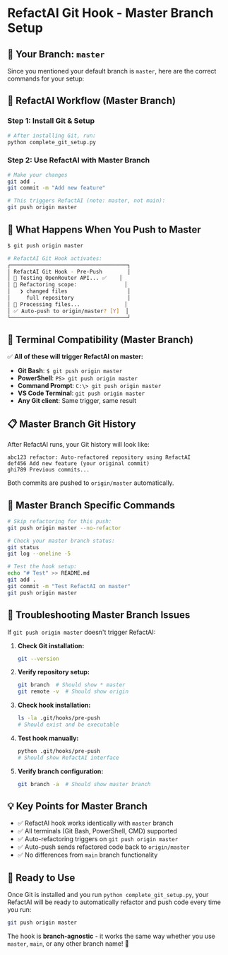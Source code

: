 # RefactAI Git Hook - Master Branch Setup

## 🎯 Your Branch: `master`

Since you mentioned your default branch is `master`, here are the correct commands for your setup:

## 🚀 RefactAI Workflow (Master Branch)

### Step 1: Install Git & Setup
```bash
# After installing Git, run:
python complete_git_setup.py
```

### Step 2: Use RefactAI with Master Branch
```bash
# Make your changes
git add .
git commit -m "Add new feature"

# This triggers RefactAI (note: master, not main):
git push origin master
```

## 🔄 What Happens When You Push to Master

```bash
$ git push origin master

# RefactAI Git Hook activates:
┌─────────────────────────────────────┐
│ RefactAI Git Hook - Pre-Push        │
│ 🧪 Testing OpenRouter API... ✅    │
│ 📂 Refactoring scope:               │
│   ❯ changed files                   │
│     full repository                 │
│ 🔄 Processing files...              │
│ ✅ Auto-push to origin/master? [Y]  │
└─────────────────────────────────────┘
```

## 🎯 Terminal Compatibility (Master Branch)

✅ **All of these will trigger RefactAI on master:**

- **Git Bash**: `$ git push origin master`
- **PowerShell**: `PS> git push origin master`  
- **Command Prompt**: `C:\> git push origin master`
- **VS Code Terminal**: `git push origin master`
- **Any Git client**: Same trigger, same result

## 📋 Master Branch Git History

After RefactAI runs, your Git history will look like:

```
abc123 refactor: Auto-refactored repository using RefactAI
def456 Add new feature (your original commit)
ghi789 Previous commits...
```

Both commits are pushed to `origin/master` automatically.

## 🔧 Master Branch Specific Commands

```bash
# Skip refactoring for this push:
git push origin master --no-refactor

# Check your master branch status:
git status
git log --oneline -5

# Test the hook setup:
echo "# Test" >> README.md
git add .
git commit -m "Test RefactAI on master"
git push origin master
```

## 🧪 Troubleshooting Master Branch Issues

If `git push origin master` doesn't trigger RefactAI:

1. **Check Git installation:**
   ```bash
   git --version
   ```

2. **Verify repository setup:**
   ```bash
   git branch  # Should show * master
   git remote -v  # Should show origin
   ```

3. **Check hook installation:**
   ```bash
   ls -la .git/hooks/pre-push
   # Should exist and be executable
   ```

4. **Test hook manually:**
   ```bash
   python .git/hooks/pre-push
   # Should show RefactAI interface
   ```

5. **Verify branch configuration:**
   ```bash
   git branch -a  # Should show master branch
   ```

## 💡 Key Points for Master Branch

- ✅ RefactAI hook works identically with `master` branch
- ✅ All terminals (Git Bash, PowerShell, CMD) supported
- ✅ Auto-refactoring triggers on `git push origin master`
- ✅ Auto-push sends refactored code back to `origin/master`
- ✅ No differences from `main` branch functionality

## 🎉 Ready to Use

Once Git is installed and you run `python complete_git_setup.py`, your RefactAI will be ready to automatically refactor and push code every time you run:

```bash
git push origin master
```

The hook is **branch-agnostic** - it works the same way whether you use `master`, `main`, or any other branch name! 🚀
